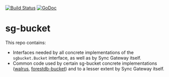 [![Build Status](https://drone.io/github.com/couchbase/sg-bucket/status.png)](https://drone.io/github.com/couchbase/sg-bucket/latest)  [![GoDoc](https://godoc.org/github.com/couchbase/sg-bucket?status.png)](https://godoc.org/github.com/couchbase/sg-bucket)

# sg-bucket

This repo contains:

- Interfaces needed by all concrete implementations of the `sgbucket.Bucket` interface, as well as by Sync Gateway itself.
- Common code used by certain sg-bucket concrete implementations ([walrus](https://github.com/couchbaselabs/walrus), [forestdb-bucket](https://github.com/couchbaselabs/forestdb-bucket/)) and to a lesser extent by Sync Gateway itself.
